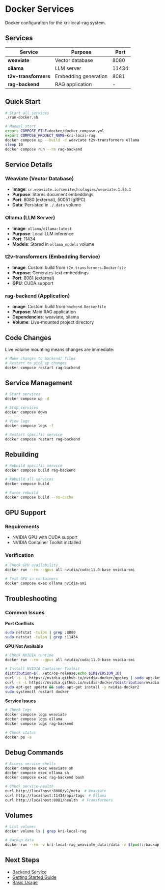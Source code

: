# Docker Services

Docker configuration for the kri-local-rag system.

## Services

| Service | Purpose | Port |
|---------|---------|------|
| **weaviate** | Vector database | 8080 |
| **ollama** | LLM server | 11434 |
| **t2v-transformers** | Embedding generation | 8081 |
| **rag-backend** | RAG application | - |

## Quick Start

```bash
# Start all services
./run-docker.sh

# Manual start
export COMPOSE_FILE=docker/docker-compose.yml
export COMPOSE_PROJECT_NAME=kri-local-rag
docker compose up --build -d weaviate t2v-transformers ollama
sleep 10
docker compose run --rm rag-backend
```

## Service Details

### Weaviate (Vector Database)
- **Image**: `cr.weaviate.io/semitechnologies/weaviate:1.25.1`
- **Purpose**: Stores document embeddings
- **Port**: 8080 (external), 50051 (gRPC)
- **Data**: Persisted in `./.data` volume

### Ollama (LLM Server)
- **Image**: `ollama/ollama:latest`
- **Purpose**: Local LLM inference
- **Port**: 11434
- **Models**: Stored in `ollama_models` volume

### t2v-transformers (Embedding Service)
- **Image**: Custom build from `t2v-transformers.Dockerfile`
- **Purpose**: Generates text embeddings
- **Port**: 8081 (external)
- **GPU**: CUDA support

### rag-backend (Application)
- **Image**: Custom build from `backend.Dockerfile`
- **Purpose**: Main RAG application
- **Dependencies**: weaviate, ollama
- **Volume**: Live-mounted project directory

## Code Changes

Live volume mounting means changes are immediate:
```bash
# Make changes to backend/ files
# Restart to pick up changes
docker compose restart rag-backend
```

## Service Management

```bash
# Start services
docker compose up -d

# Stop services
docker compose down

# View logs
docker compose logs -f

# Restart specific service
docker compose restart rag-backend
```

## Rebuilding

```bash
# Rebuild specific service
docker compose build rag-backend

# Rebuild all services
docker compose build

# Force rebuild
docker compose build --no-cache
```

## GPU Support

### Requirements
- NVIDIA GPU with CUDA support
- NVIDIA Container Toolkit installed

### Verification
```bash
# Check GPU availability
docker run --rm --gpus all nvidia/cuda:11.0-base nvidia-smi

# Test GPU in containers
docker compose exec ollama nvidia-smi
```

## Troubleshooting

### Common Issues

**Port Conflicts**
```bash
sudo netstat -tulpn | grep :8080
sudo netstat -tulpn | grep :11434
```

**GPU Not Available**
```bash
# Check NVIDIA runtime
docker run --rm --gpus all nvidia/cuda:11.0-base nvidia-smi

# Install NVIDIA Container Toolkit
distribution=$(. /etc/os-release;echo $ID$VERSION_ID)
curl -s -L https://nvidia.github.io/nvidia-docker/gpgkey | sudo apt-key add -
curl -s -L https://nvidia.github.io/nvidia-docker/$distribution/nvidia-docker.list | sudo tee /etc/apt/sources.list.d/nvidia-docker.list
sudo apt-get update && sudo apt-get install -y nvidia-docker2
sudo systemctl restart docker
```

**Service Issues**
```bash
# Check logs
docker compose logs weaviate
docker compose logs ollama
docker compose logs rag-backend

# Check status
docker ps -a
```

## Debug Commands

```bash
# Access service shells
docker compose exec weaviate sh
docker compose exec ollama sh
docker compose exec rag-backend bash

# Check service health
curl http://localhost:8080/v1/meta  # Weaviate
curl http://localhost:11434/api/tags  # Ollama
curl http://localhost:8081/health  # Transformers
```

## Volumes

```bash
# List volumes
docker volume ls | grep kri-local-rag

# Backup data
docker run --rm -v kri-local-rag_weaviate_data:/data -v $(pwd):/backup alpine tar czf /backup/weaviate_backup.tar.gz -C /data .
```

## Next Steps

- [Backend Service](../backend/README.md)
- [Getting Started Guide](../docs/setup/getting-started.md)
- [Basic Usage](../docs/usage/basic-usage.md) 